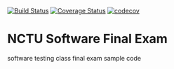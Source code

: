 [![Build Status](https://travis-ci.org/knowlet/software-test-class-exam.svg?branch=master)](https://travis-ci.org/knowlet/software-test-class-exam)
[![Coverage Status](https://coveralls.io/repos/github/knowlet/software-test-class-exam/badge.svg?branch=master)](https://coveralls.io/github/knowlet/software-test-class-exam?branch=master)
[![codecov](https://codecov.io/gh/knowlet/software-test-class-exam/branch/master/graph/badge.svg)](https://codecov.io/gh/knowlet/software-test-class-exam)


# NCTU Software Final Exam

software testing class final exam sample code
